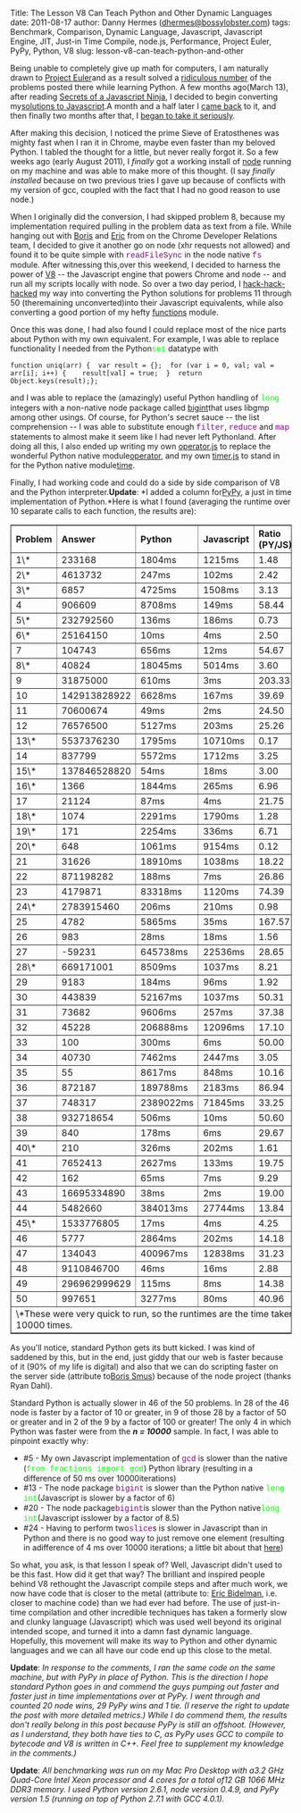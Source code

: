 Title: The Lesson V8 Can Teach Python and Other Dynamic Languages
date: 2011-08-17
author: Danny Hermes (dhermes@bossylobster.com)
tags: Benchmark, Comparison, Dynamic Language, Javascript, Javascript Engine, JIT, Just-in Time Compile, node.js, Performance, Project Euler, PyPy, Python, V8
slug: lesson-v8-can-teach-python-and-other

Being unable to completely give up math for computers, I am naturally
drawn to [Project Euler](http://projecteuler.net/)and as a result
solved a [ridiculous
number](http://code.google.com/p/dhermes-project-euler/source/browse/#git%2Fpython_code%2Fcomplete)
of the problems posted there while learning Python. A few months
ago(March 13), after reading [Secrets of a Javascript
Ninja](http://jsninja.com/), I decided to begin converting my[solutions
to
Javascript](https://github.com/dhermes/ProjectEuler/commit/663ee638c6b8255d00b84173b0ecad1af2c53af1).A
month and a half later I [came
back](https://github.com/dhermes/ProjectEuler/commit/72c092ccf82c3933944584c2479d2e7ca0ef06f7)
to it, and then finally two months after that, I [began to take it
seriously](https://github.com/dhermes/ProjectEuler/commit/f19f85978aeeac3310b2175812d53bbea884d73b).

After making this decision, I noticed the prime Sieve of Eratosthenes
was mighty fast when I ran it in Chrome, maybe even faster than my
beloved Python. I tabled the thought for a little, but never really
forgot it. So a few weeks ago (early August 2011), I *finally* got a
working install of [node](http://nodejs.org/) running on my machine and
was able to make more of this thought. (I say *finally installed*
because on two previous tries I gave up because of conflicts with my
version of gcc, coupled with the fact that I had no good reason to use
node.)

When I originally did the conversion, I had skipped problem 8, because
my implementation required pulling in the problem data as text from a
file. While hanging out with [Boris](http://twitter.com/#!/borismus) and
[Eric](https://twitter.com/#!/ebidel) from on the Chrome Developer
Relations team, I decided to give it another go on node (xhr requests
not allowed) and found it to be quite simple with <span
class="Apple-style-span"
style="background-color: white; color: purple; font-family: 'Courier New', Courier, monospace;">readFileSync</span>
in the node native <span class="Apple-style-span"
style="background-color: white; color: purple; font-family: 'Courier New', Courier, monospace;">fs</span>
module. After witnessing this,over this weekend, I decided to harness
the power of [V8](http://code.google.com/p/v8/) -- the Javascript engine
that powers Chrome and node -- and run all my scripts locally with node.
So over a two day period, I
[hack-hack-hacked](http://code.google.com/p/dhermes-project-euler/source/detail?r=87b2cf2128be9d13d3b374d8eba9cb4ad808c982)
my way into converting the Python solutions for problems 11 through 50
(theremaining unconverted)into their Javascript equivalents, while
also converting a good portion of my hefty
[functions](http://code.google.com/p/dhermes-project-euler/source/browse/python_code/functions.py)
module.

Once this was done, I had also found I could replace most of the nice
parts about Python with my own equivalent. For example, I was able to
replace functionality I needed from the Python<span
class="Apple-style-span"
style="color: lime; font-family: 'Courier New', Courier, monospace;">set</span>
datatype with

~~~~ {.prettyprint style="background-color: white;"}
function uniq(arr) {  var result = {};  for (var i = 0, val; val = arr[i]; i++) {    result[val] = true;  }  return Object.keys(result);};
~~~~

and I was able to replace the (amazingly) useful Python handling of
<span class="Apple-style-span"
style="color: lime; font-family: 'Courier New', Courier, monospace;">long</span>
integers with a non-native node package called
[bigint](https://github.com/substack/node-bigint)that uses libgmp among
other usings. Of course, for Python's secret sauce -- the list
comprehension -- I was able to substitute enough <span
class="Apple-style-span"
style="background-color: white; color: purple; font-family: 'Courier New', Courier, monospace;">filter</span>,
<span class="Apple-style-span"
style="background-color: white; color: purple; font-family: 'Courier New', Courier, monospace;">reduce</span>
and <span class="Apple-style-span"
style="background-color: white; color: purple; font-family: 'Courier New', Courier, monospace;">map</span>
statements to almost make it seem like I had never left Pythonland.
After doing all this, I also ended up writing my own
[operator.js](http://code.google.com/p/dhermes-project-euler/source/browse/js/operator.js)
to replace the wonderful Python native
module[operator](http://docs.python.org/library/operator.html), and my
own
[timer.js](http://code.google.com/p/dhermes-project-euler/source/browse/js/timer.js)
to stand in for the Python native
module[time](http://docs.python.org/library/time.html).

Finally, I had working code and could do a side by side comparison of V8
and the Python interpreter.**Update**: *I added a column
for[PyPy](http://pypy.org/), a just in time implementation of
Python.*Here is what I found (averaging the runtime over 10 separate
calls to each function, the results are):


<center>
<table border="1" style="border-collapse: collapse;">
<tbody>
<tr>
<th align="left">
Problem

</th>
<th align="left">
Answer

</th>
<th align="left">
Python

</th>
<th align="left">
Javascript

</th>
<th align="left">
Ratio (PY/JS)

</th>
<th align="left">
PyPy

</th>
</tr>
<tr>
<td>
1\*

</td>
<td>
233168

</td>
<td>
1804ms

</td>
<td>
1215ms

</td>
<td>
1.48

</td>
<td>
385ms

</td>
</tr>
<tr>
<td>
2\*

</td>
<td>
4613732

</td>
<td>
247ms

</td>
<td>
102ms

</td>
<td>
2.42

</td>
<td>
85ms

</td>
</tr>
<tr>
<td>
3\*

</td>
<td>
6857

</td>
<td>
4725ms

</td>
<td>
1508ms

</td>
<td>
3.13

</td>
<td>
582ms

</td>
</tr>
<tr>
<td>
4

</td>
<td>
906609

</td>
<td>
8708ms

</td>
<td>
149ms

</td>
<td>
58.44

</td>
<td>
282ms

</td>
</tr>
<tr>
<td>
5\*

</td>
<td>
232792560

</td>
<td>
136ms

</td>
<td>
186ms

</td>
<td>
0.73

</td>
<td>
114ms

</td>
</tr>
<tr>
<td>
6\*

</td>
<td>
25164150

</td>
<td>
10ms

</td>
<td>
4ms

</td>
<td>
2.50

</td>
<td>
6ms

</td>
</tr>
<tr>
<td>
7

</td>
<td>
104743

</td>
<td>
656ms

</td>
<td>
12ms

</td>
<td>
54.67

</td>
<td>
11ms

</td>
</tr>
<tr>
<td>
8\*

</td>
<td>
40824

</td>
<td>
18045ms

</td>
<td>
5014ms

</td>
<td>
3.60

</td>
<td>
7042ms

</td>
</tr>
<tr>
<td>
9

</td>
<td>
31875000

</td>
<td>
610ms

</td>
<td>
3ms

</td>
<td>
203.33

</td>
<td>
8ms

</td>
</tr>
<tr>
<td>
10

</td>
<td>
142913828922

</td>
<td>
6628ms

</td>
<td>
167ms

</td>
<td>
39.69

</td>
<td>
116ms

</td>
</tr>
<tr>
<td>
11

</td>
<td>
70600674

</td>
<td>
49ms

</td>
<td>
2ms

</td>
<td>
24.50

</td>
<td>
11ms

</td>
</tr>
<tr>
<td>
12

</td>
<td>
76576500

</td>
<td>
5127ms

</td>
<td>
203ms

</td>
<td>
25.26

</td>
<td>
100ms

</td>
</tr>
<tr>
<td>
13\*

</td>
<td>
5537376230

</td>
<td>
1795ms

</td>
<td>
10710ms

</td>
<td>
0.17

</td>
<td>
1423ms

</td>
</tr>
<tr>
<td>
14

</td>
<td>
837799

</td>
<td>
5572ms

</td>
<td>
1712ms

</td>
<td>
3.25

</td>
<td>
362ms

</td>
</tr>
<tr>
<td>
15\*

</td>
<td>
137846528820

</td>
<td>
54ms

</td>
<td>
18ms

</td>
<td>
3.00

</td>
<td>
55ms

</td>
</tr>
<tr>
<td>
16\*

</td>
<td>
1366

</td>
<td>
1844ms

</td>
<td>
265ms

</td>
<td>
6.96

</td>
<td>
462ms

</td>
</tr>
<tr>
<td>
17

</td>
<td>
21124

</td>
<td>
87ms

</td>
<td>
4ms

</td>
<td>
21.75

</td>
<td>
7ms

</td>
</tr>
<tr>
<td>
18\*

</td>
<td>
1074

</td>
<td>
2291ms

</td>
<td>
1790ms

</td>
<td>
1.28

</td>
<td>
1090ms

</td>
</tr>
<tr>
<td>
19\*

</td>
<td>
171

</td>
<td>
2254ms

</td>
<td>
336ms

</td>
<td>
6.71

</td>
<td>
342ms

</td>
</tr>
<tr>
<td>
20\*

</td>
<td>
648

</td>
<td>
1061ms

</td>
<td>
9154ms

</td>
<td>
0.12

</td>
<td>
374ms

</td>
</tr>
<tr>
<td>
21

</td>
<td>
31626

</td>
<td>
18910ms

</td>
<td>
1038ms

</td>
<td>
18.22

</td>
<td>
728ms

</td>
</tr>
<tr>
<td>
22

</td>
<td>
871198282

</td>
<td>
188ms

</td>
<td>
7ms

</td>
<td>
26.86

</td>
<td>
8ms

</td>
</tr>
<tr>
<td>
23

</td>
<td>
4179871

</td>
<td>
83318ms

</td>
<td>
1120ms

</td>
<td>
74.39

</td>
<td>
1295ms

</td>
</tr>
<tr>
<td>
24\*

</td>
<td>
2783915460

</td>
<td>
206ms

</td>
<td>
210ms

</td>
<td>
0.98

</td>
<td>
139ms

</td>
</tr>
<tr>
<td>
25

</td>
<td>
4782

</td>
<td>
5865ms

</td>
<td>
35ms

</td>
<td>
167.57

</td>
<td>
232ms

</td>
</tr>
<tr>
<td>
26

</td>
<td>
983

</td>
<td>
28ms

</td>
<td>
18ms

</td>
<td>
1.56

</td>
<td>
4ms

</td>
</tr>
<tr>
<td>
27

</td>
<td>
-59231

</td>
<td>
645738ms

</td>
<td>
22536ms

</td>
<td>
28.65

</td>
<td>
28288ms

</td>
</tr>
<tr>
<td>
28\*

</td>
<td>
669171001

</td>
<td>
8509ms

</td>
<td>
1037ms

</td>
<td>
8.21

</td>
<td>
981ms

</td>
</tr>
<tr>
<td>
29

</td>
<td>
9183

</td>
<td>
184ms

</td>
<td>
96ms

</td>
<td>
1.92

</td>
<td>
20ms

</td>
</tr>
<tr>
<td>
30

</td>
<td>
443839

</td>
<td>
52167ms

</td>
<td>
1037ms

</td>
<td>
50.31

</td>
<td>
877ms

</td>
</tr>
<tr>
<td>
31

</td>
<td>
73682

</td>
<td>
9606ms

</td>
<td>
257ms

</td>
<td>
37.38

</td>
<td>
154ms

</td>
</tr>
<tr>
<td>
32

</td>
<td>
45228

</td>
<td>
206888ms

</td>
<td>
12096ms

</td>
<td>
17.10

</td>
<td>
4266ms

</td>
</tr>
<tr>
<td>
33

</td>
<td>
100

</td>
<td>
300ms

</td>
<td>
6ms

</td>
<td>
50.00

</td>
<td>
15ms

</td>
</tr>
<tr>
<td>
34

</td>
<td>
40730

</td>
<td>
7462ms

</td>
<td>
2447ms

</td>
<td>
3.05

</td>
<td>
247ms

</td>
</tr>
<tr>
<td>
35

</td>
<td>
55

</td>
<td>
8617ms

</td>
<td>
848ms

</td>
<td>
10.16

</td>
<td>
242ms

</td>
</tr>
<tr>
<td>
36

</td>
<td>
872187

</td>
<td>
189788ms

</td>
<td>
2183ms

</td>
<td>
86.94

</td>
<td>
3532ms

</td>
</tr>
<tr>
<td>
37

</td>
<td>
748317

</td>
<td>
2389022ms

</td>
<td>
71845ms

</td>
<td>
33.25

</td>
<td>
61551ms

</td>
</tr>
<tr>
<td>
38

</td>
<td>
932718654

</td>
<td>
506ms

</td>
<td>
10ms

</td>
<td>
50.60

</td>
<td>
12ms

</td>
</tr>
<tr>
<td>
39

</td>
<td>
840

</td>
<td>
178ms

</td>
<td>
6ms

</td>
<td>
29.67

</td>
<td>
12ms

</td>
</tr>
<tr>
<td>
40\*

</td>
<td>
210

</td>
<td>
326ms

</td>
<td>
202ms

</td>
<td>
1.61

</td>
<td>
119ms

</td>
</tr>
<tr>
<td>
41

</td>
<td>
7652413

</td>
<td>
2627ms

</td>
<td>
133ms

</td>
<td>
19.75

</td>
<td>
65ms

</td>
</tr>
<tr>
<td>
42

</td>
<td>
162

</td>
<td>
65ms

</td>
<td>
7ms

</td>
<td>
9.29

</td>
<td>
8ms

</td>
</tr>
<tr>
<td>
43

</td>
<td>
16695334890

</td>
<td>
38ms

</td>
<td>
2ms

</td>
<td>
19.00

</td>
<td>
2ms

</td>
</tr>
<tr>
<td>
44

</td>
<td>
5482660

</td>
<td>
384013ms

</td>
<td>
27744ms

</td>
<td>
13.84

</td>
<td>
6621ms

</td>
</tr>
<tr>
<td>
45\*

</td>
<td>
1533776805

</td>
<td>
17ms

</td>
<td>
4ms

</td>
<td>
4.25

</td>
<td>
8ms

</td>
</tr>
<tr>
<td>
46

</td>
<td>
5777

</td>
<td>
2864ms

</td>
<td>
202ms

</td>
<td>
14.18

</td>
<td>
65ms

</td>
</tr>
<tr>
<td>
47

</td>
<td>
134043

</td>
<td>
400967ms

</td>
<td>
12838ms

</td>
<td>
31.23

</td>
<td>
4425ms

</td>
</tr>
<tr>
<td>
48

</td>
<td>
9110846700

</td>
<td>
46ms

</td>
<td>
16ms

</td>
<td>
2.88

</td>
<td>
6ms

</td>
</tr>
<tr>
<td>
49

</td>
<td>
296962999629

</td>
<td>
115ms

</td>
<td>
8ms

</td>
<td>
14.38

</td>
<td>
13ms

</td>
</tr>
<tr>
<td>
50

</td>
<td>
997651

</td>
<td>
3277ms

</td>
<td>
80ms

</td>
<td>
40.96

</td>
<td>
51ms

</td>
</tr>
<tr>
<td colspan="6">
\*These were very quick to run, so the runtimes are the time taken to
run 10000 times.

</td>
</tr>
</tbody>
</table>
</center>

As you'll notice, standard Python gets its butt kicked. I was kind of
saddened by this, but in the end, just giddy that our web is faster
because of it (90% of my life is digital) and also that we can do
scripting faster on the server side (attribute to[Boris
Smus](http://twitter.com/#!/borismus)) because of the node project
(thanks Ryan Dahl).

Standard Python is actually slower in 46 of the 50 problems. In 28 of
the 46 node is faster by a factor of 10 or greater, in 9 of those 28 by
a factor of 50 or greater and in 2 of the 9 by a factor of 100 or
greater! The only 4 in which Python was faster were from the ***n =
10000*** sample. In fact, I was able to pinpoint exactly why:

-   \#5 - My own Javascript implementation of <span
    class="Apple-style-span"
    style="background-color: white; color: purple; font-family: 'Courier New', Courier, monospace;">gcd</span>
    is slower than the native (<span class="Apple-style-span"
    style="color: lime; font-family: 'Courier New', Courier, monospace;">from
    fractions import gcd</span>) Python library (resulting in a
    difference of 50 ms over 10000iterations)
-   \#13 - The node package <span class="Apple-style-span"
    style="background-color: white; color: purple; font-family: 'Courier New', Courier, monospace;">bigint</span>
    is slower than the Python native <span class="Apple-style-span"
    style="color: lime; font-family: 'Courier New', Courier, monospace;">long
    int</span>(Javascript is slower by a factor of 6)
-   \#20 - The node package<span class="Apple-style-span"
    style="background-color: white; color: purple; font-family: 'Courier New', Courier, monospace;">bigint</span>is
    slower than the Python native<span class="Apple-style-span"
    style="color: lime; font-family: 'Courier New', Courier, monospace;">long
    int</span>(Javascript isslower by a factor of 8.5)
-   \#24 - Having to perform two<span class="Apple-style-span"
    style="background-color: white; color: purple; font-family: 'Courier New', Courier, monospace;">slice</span>s
    is slower in Javascript than in Python and there is no good way to
    just remove one element (resulting in adifference of 4 ms over
    10000 iterations; a little bit about that
    [here](http://ejohn.org/blog/javascript-array-remove/))

<div>

So what, you ask, is that lesson I speak of? Well, Javascript didn't
used to be this fast. How did it get that way? The brilliant and
inspired people behind V8 rethought the Javascript compile steps and
after much work, we now have code that is closer to the metal (attribute
to: [Eric Bidelman](https://twitter.com/#!/ebidel), i.e. closer to
machine code) than we had ever had before. The use of just-in-time
compilation and other incredible techniques has taken a formerly slow
and clunky language (Javascript) which was used well beyond its original
intended scope, and turned it into a damn fast dynamic language.
Hopefully, this movement will make its way to Python and other dynamic
languages and we can all have our code end up this close to the metal.

**Update**: *In response to the comments, I ran the same code on the
same machine, but with PyPy in place of Python. This is the direction I
hope standard Python goes in and commend the guys pumping out faster and
faster just in time implementations over at PyPy. I went through and
counted 20 node wins, 29 PyPy wins and 1 tie. (I reserve the right to
update the post with more detailed metrics.) While I do commend them,
the results don't really belong in this post because PyPy is still an
offshoot. (However, as I understand, they both have ties to C, as PyPy
uses GCC to compile to bytecode and V8 is written in C++. Feel free to
supplement my knowledge in the comments.)*

**Update**: *All benchmarking was run on my Mac Pro Desktop with a3.2
GHz Quad-Core Intel Xeon processor and 4 cores for a total of12 GB 1066
MHz DDR3 memory. I used Python version 2.6.1, node version 0.4.9, and
PyPy version 1.5 (running on top of Python 2.7.1 with GCC 4.0.1).*

</div>

<a href="https://profiles.google.com/114760865724135687241" rel="author" style="display: none;">About Bossy Lobster</a>

